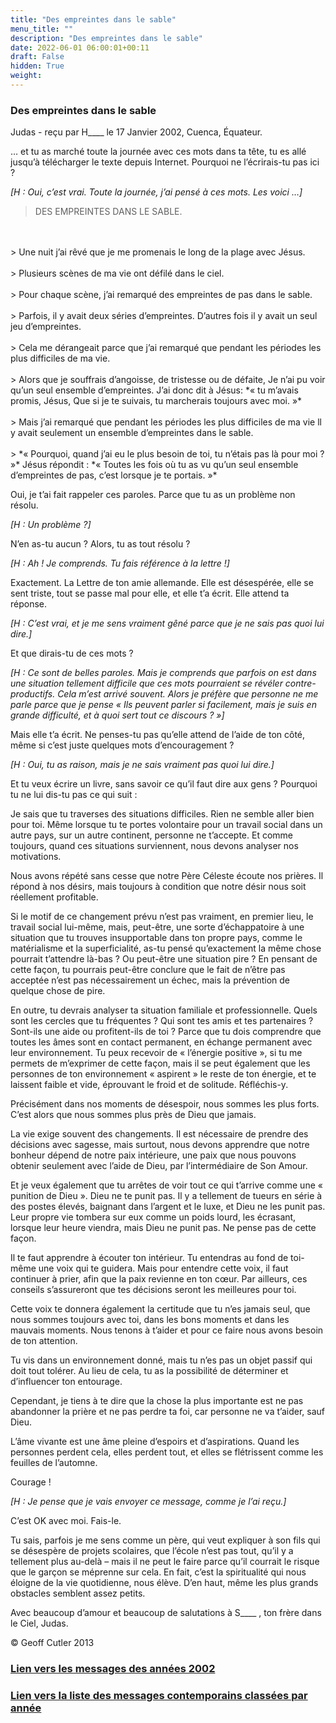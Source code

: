 ```yaml
---
title: "Des empreintes dans le sable"
menu_title: ""
description: "Des empreintes dans le sable"
date: 2022-06-01 06:00:01+00:11
draft: False
hidden: True
weight:
---
```

### Des empreintes dans le sable

Judas - reçu par H____ le 17 Janvier 2002, Cuenca, Équateur.

… et tu as marché toute la journée avec ces mots dans ta tête, tu es allé jusqu’à télécharger le texte depuis Internet. Pourquoi ne l’écrirais-tu pas ici ?

*[H : Oui, c’est vrai. Toute la journée, j’ai pensé à ces mots. Les voici …]*

> DES EMPREINTES DANS LE SABLE.
<br>
<br>
> Une nuit j’ai rêvé que je me promenais le long de la plage avec Jésus.
<br>
<br>
> Plusieurs scènes de ma vie ont défilé dans le ciel.
<br>
<br>
> Pour chaque scène, j’ai remarqué des empreintes de pas dans le sable.
<br>
<br>
> Parfois, il y avait deux séries d’empreintes. D’autres fois il y avait un seul jeu d’empreintes.
<br>
<br>
> Cela me dérangeait parce que j’ai remarqué que pendant les périodes les plus difficiles de ma vie.
<br>
<br>
> Alors que je souffrais d’angoisse, de tristesse ou de défaite, Je n’ai pu voir qu’un seul ensemble d’empreintes. J’ai donc dit à Jésus: *« tu m’avais promis, Jésus, Que si je te suivais, tu marcherais toujours avec moi. »*
<br>
<br>
> Mais j’ai remarqué que pendant les périodes les plus difficiles de ma vie ll y avait seulement un ensemble d’empreintes dans le sable.
<br>
<br>
> *« Pourquoi, quand j’ai eu le plus besoin de toi, tu n’étais pas là pour moi ? »* Jésus répondit : *« Toutes les fois où tu as vu qu’un seul ensemble d’empreintes de pas, c’est lorsque je te portais. »*

Oui, je t’ai fait rappeler ces paroles. Parce que tu as un problème non résolu.

*[H : Un problème ?]*

N’en as-tu aucun ? Alors, tu as tout résolu ?

*[H : Ah ! Je comprends. Tu fais référence à la lettre !]*

Exactement. La Lettre de ton amie allemande. Elle est désespérée, elle se sent triste, tout se passe mal pour elle, et elle t’a écrit. Elle attend ta réponse.

*[H : C’est vrai, et je me sens vraiment gêné parce que je ne sais pas quoi lui dire.]*

Et que dirais-tu de ces mots ?

*[H : Ce sont de belles paroles. Mais je comprends que parfois on est dans une situation tellement difficile que ces mots pourraient se révéler contre-productifs. Cela m’est arrivé souvent. Alors je préfère que personne ne me parle parce que je pense « Ils peuvent parler si facilement, mais je suis en grande difficulté, et à quoi sert tout ce discours ? »]*

Mais elle t’a écrit. Ne penses-tu pas qu’elle attend de l’aide de ton côté, même si c’est juste quelques mots d’encouragement ?

*[H : Oui, tu as raison, mais je ne sais vraiment pas quoi lui dire.]*

Et tu veux écrire un livre, sans savoir ce qu’il faut dire aux gens ? Pourquoi tu ne lui dis-tu pas ce qui suit :

Je sais que tu traverses des situations difficiles. Rien ne semble aller bien pour toi. Même lorsque tu te portes volontaire pour un travail social dans un autre pays, sur un autre continent, personne ne t’accepte. Et comme toujours, quand ces situations surviennent, nous devons analyser nos motivations.

Nous avons répété sans cesse que notre Père Céleste écoute nos prières. Il répond à nos désirs, mais toujours à condition que notre désir nous soit réellement profitable.

Si le motif de ce changement prévu n’est pas vraiment, en premier lieu, le travail social lui-même, mais, peut-être, une sorte d’échappatoire à une situation que tu trouves insupportable dans ton propre pays, comme le matérialisme et la superficialité, as-tu pensé qu’exactement la même chose pourrait t’attendre là-bas ? Ou peut-être une situation pire ? En pensant de cette façon, tu pourrais peut-être conclure que le fait de n’être pas acceptée n’est pas nécessairement un échec, mais la prévention de quelque chose de pire.

En outre, tu devrais analyser ta situation familiale et professionnelle. Quels sont les cercles que tu fréquentes ? Qui sont tes amis et tes partenaires ? Sont-ils une aide ou profitent-ils de toi ? Parce que tu dois comprendre que toutes les âmes sont en contact permanent, en échange permanent avec leur environnement. Tu peux recevoir de « l’énergie positive », si tu me permets de m’exprimer de cette façon, mais il se peut également que les personnes de ton environnement « aspirent » le reste de ton énergie, et te laissent faible et vide, éprouvant le froid et de solitude. Réfléchis-y.

Précisément dans nos moments de désespoir, nous sommes les plus forts. C’est alors que nous sommes plus près de Dieu que jamais.

La vie exige souvent des changements. Il est nécessaire de prendre des décisions avec sagesse, mais surtout, nous devons apprendre que notre bonheur dépend de notre paix intérieure, une paix que nous pouvons obtenir seulement avec l’aide de Dieu, par l’intermédiaire de Son Amour.

Et je veux également que tu arrêtes de voir tout ce qui t’arrive comme une « punition de Dieu ». Dieu ne te punit pas. Il y a tellement de tueurs en série à des postes élevés, baignant dans l’argent et le luxe, et Dieu ne les punit pas. Leur propre vie tombera sur eux comme un poids lourd, les écrasant, lorsque leur heure viendra, mais Dieu ne punit pas. Ne pense pas de cette façon.

Il te faut apprendre à écouter ton intérieur. Tu entendras au fond de toi-même une voix qui te guidera. Mais pour entendre cette voix, il faut continuer à prier, afin que la paix revienne en ton cœur. Par ailleurs, ces conseils s’assureront que tes décisions seront les meilleures pour toi.

Cette voix te donnera également la certitude que tu n’es jamais seul, que nous sommes toujours avec toi, dans les bons moments et dans les mauvais moments. Nous tenons à t’aider et pour ce faire nous avons besoin de ton attention.

Tu vis dans un environnement donné, mais tu n’es pas un objet passif qui doit tout tolérer. Au lieu de cela, tu as la possibilité de déterminer et d’influencer ton entourage.

Cependant, je tiens à te dire que la chose la plus importante est ne pas abandonner la prière et ne pas perdre ta foi, car personne ne va t’aider, sauf Dieu.

L’âme vivante est une âme pleine d’espoirs et d’aspirations. Quand les personnes perdent cela, elles perdent tout, et elles se flétrissent comme les feuilles de l’automne.

Courage !

*[H : Je pense que je vais envoyer ce message, comme je l’ai reçu.]*

C’est OK avec moi. Fais-le.

Tu sais, parfois je me sens comme un père, qui veut expliquer à son fils qui se désespère de projets scolaires, que l’école n’est pas tout, qu’il y a tellement plus au-delà – mais il ne peut le faire parce qu’il courrait le risque que le garçon se méprenne sur cela. En fait, c’est la spiritualité qui nous éloigne de la vie quotidienne, nous élève. D’en haut, même les plus grands obstacles semblent assez petits.

Avec beaucoup d’amour et beaucoup de salutations à S____ , ton frère dans le Ciel, Judas.

© Geoff Cutler 2013

### [**Lien vers les messages des années 2002**](/fr-contemporary-messages/fr-contemporary-messages-by-date-order/fr-contemporary-messages-2002/)

### [**Lien vers la liste des messages contemporains classées par année**](/fr-contemporary-messages/fr-contemporary-messages-by-date-order/)